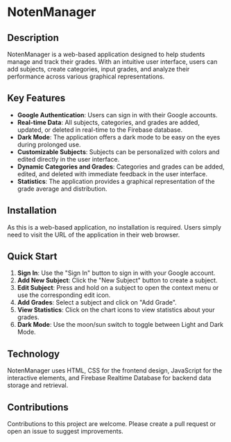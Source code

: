 # NotenManager

## Description
NotenManager is a web-based application designed to help students manage and track their grades. With an intuitive user interface, users can add subjects, create categories, input grades, and analyze their performance across various graphical representations.

## Key Features
- **Google Authentication**: Users can sign in with their Google accounts.
- **Real-time Data**: All subjects, categories, and grades are added, updated, or deleted in real-time to the Firebase database.
- **Dark Mode**: The application offers a dark mode to be easy on the eyes during prolonged use.
- **Customizable Subjects**: Subjects can be personalized with colors and edited directly in the user interface.
- **Dynamic Categories and Grades**: Categories and grades can be added, edited, and deleted with immediate feedback in the user interface.
- **Statistics**: The application provides a graphical representation of the grade average and distribution.

## Installation
As this is a web-based application, no installation is required. Users simply need to visit the URL of the application in their web browser.

## Quick Start
1. **Sign In**: Use the "Sign In" button to sign in with your Google account.
2. **Add New Subject**: Click the "New Subject" button to create a subject.
3. **Edit Subject**: Press and hold on a subject to open the context menu or use the corresponding edit icon.
4. **Add Grades**: Select a subject and click on "Add Grade".
5. **View Statistics**: Click on the chart icons to view statistics about your grades.
6. **Dark Mode**: Use the moon/sun switch to toggle between Light and Dark Mode.

## Technology
NotenManager uses HTML, CSS for the frontend design, JavaScript for the interactive elements, and Firebase Realtime Database for backend data storage and retrieval.

## Contributions
Contributions to this project are welcome. Please create a pull request or open an issue to suggest improvements.
